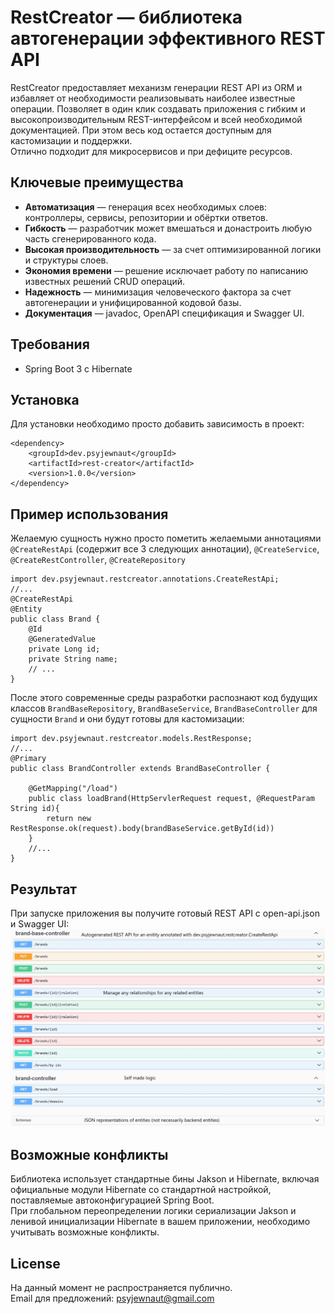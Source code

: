 # RestCreator — библиотека автогенерации эффективного REST API

RestCreator предоставляет механизм генерации REST API из ORM и избавляет от необходимости реализовывать наиболее известные операции. Позволяет в один клик создавать приложения с гибким и высокопроизводительным REST-интерфейсом и всей необходимой документацией. При этом весь код остается доступным для кастомизации и поддержки.<br>
Отлично подходит для микросервисов и при дефиците ресурсов.

## Ключевые преимущества

- **Автоматизация** — генерация всех необходимых слоев: контроллеры, сервисы, репозитории и обёртки ответов.
- **Гибкость** — разработчик может вмешаться и донастроить любую часть сгенерированного кода.
- **Высокая производительность** — за счет оптимизированной логики и структуры слоев.
- **Экономия времени** — решение исключает работу по написанию известных решений CRUD операций.
- **Надежность** — минимизация человеческого фактора за счет автогенерации и унифицированной кодовой базы.
- **Документация** — javadoc, OpenAPI спецификация и Swagger UI.

## Требования

- Spring Boot 3 с Hibernate

## Установка

Для установки необходимо просто добавить зависимость в проект:

```
<dependency>
    <groupId>dev.psyjewnaut</groupId>
    <artifactId>rest-creator</artifactId>
    <version>1.0.0</version>
</dependency>
```

## Пример использования

Желаемую сущность нужно просто пометить желаемыми аннотациями `@CreateRestApi` (содержит все 3 следующих аннотации), `@CreateService`, `@CreateRestController`, `@CreateRepository`

```
import dev.psyjewnaut.restcreator.annotations.CreateRestApi;
//...
@CreateRestApi
@Entity
public class Brand {
    @Id
    @GeneratedValue
    private Long id;
    private String name;
    // ...
}
```

После этого современные среды разработки распознают код будущих классов `BrandBaseRepository`, `BrandBaseService`, `BrandBaseController` для сущности `Brand` и они будут готовы для кастомизации:

```
import dev.psyjewnaut.restcreator.models.RestResponse;
//...
@Primary
public class BrandController extends BrandBaseController {

    @GetMapping("/load")
    public class loadBrand(HttpServlerRequest request, @RequestParam String id){
        return new RestResponse.ok(request).body(brandBaseService.getById(id))
    }
    //...
}
```

## Результат

При запуске приложения вы получите готовый REST API с open-api.json и Swagger UI:
<br>
![SwaggerUI](RestCreatorAPI.jpg "Swagger")

## Возможные конфликты
Библиотека использует стандартные бины Jakson и Hibernate, включая официальные модули Hibernate со стандартной настройкой, поставляемые автоконфигурацией Spring Boot.<br>
При глобальном переопределении логики сериализации Jakson и ленивой инициализации Hibernate в вашем приложении, необходимо учитывать возможные конфликты.

## License
На данный момент не распространяется публично.<br>
Email для предложений: psyjewnaut@gmail.com
